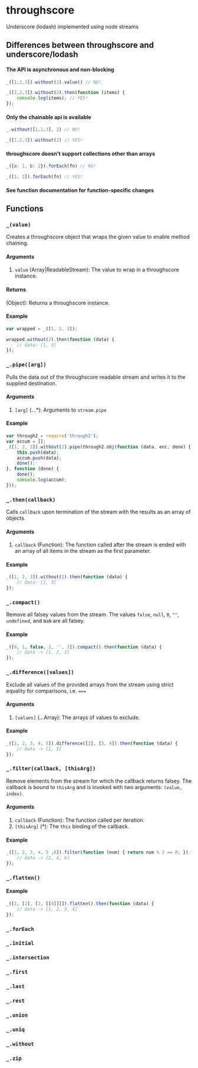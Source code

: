 throughscore
============

Underscore (lodash) implemented using node streams

## Differences between throughscore and underscore/lodash ######################

#### The API is asynchronous and non-blocking

```javascript
_([1,2,3]).without(2).value() // NO!
```

```javascript
_([1,2,3]).without(2).then(function (items) {
	console.log(items); // YES!
});
```

#### Only the chainable api is available

```javascript
_.without([1,2,3], 2) // NO!
```

```javascript
_([1,2,3]).without(2) // YES!
```

#### throughscore doesn't support collections other than arrays

```javascript
_({a: 1, b: 2}).forEach(fn) // NO!
```

```javascript
_([1, 2]).forEach(fn) // YES!
```

#### See function documentation for function-specific changes

## Functions ###################################################################

### `_(value)` #################################################################

Creates a throughscore object that wraps the given value to enable method
chaining.

#### Arguments

1. `value` (Array|ReadableStream): The value to wrap in a throughscore instance.

#### Returns

(Object): Returns a throughscore instance.

#### Example

```javascript
var wrapped = _([1, 2, 3]);

wrapped.without(2).then(function (data) {
	// data: [1, 3]
});
```

### `_.pipe([arg])` ############################################################

Pulls the data out of the throughscore readable stream and writes it to the
supplied destination.

#### Arguments

1. `[arg]` (...*): Arguments to `stream.pipe`

#### Example

```javascript
var through2 = require('through2');
var accum = [];
_([1, 2, 3]).without(2).pipe(through2.obj(function (data, enc, done) {
	this.push(data);
	accum.push(data);
	done();
}, function (done) {
	done();
	console.log(accum);
}));
```

### `_.then(callback)` #########################################################

Calls `callback` upon termination of the stream with the results as an array of
objects.

#### Arguments

1. `callback` (Function): The function called after the stream is ended with an
   array of all items in the stream as the first parameter.

#### Example

```javascript
_([1, 2, 3]).without(2).then(function (data) {
	// data: [1, 3]
});
```

### `_.compact()` ##############################################################

Remove all falsey values from the stream. The values `false`, `null`, `0`,
`""`, `undefined`, and `NaN` are all falsey.

#### Example

```javascript
_([0, 1, false, 2, '', 3]).compact().then(function (data) {
	// data -> [1, 2, 3]
});
```

### `_.difference([values])` ###################################################

Exclude all values of the provided arrays from the stream using strict equality
for comparisons, i.e. `===`

#### Arguments

1. `[values]` (...Array): The arrays of values to exclude.

#### Example

```javascript
_([1, 2, 3, 4, 5]).difference([2], [3, 4]).then(function (data) {
	// data -> [1, 5]
});
```

### `_.filter(callback, [thisArg])` ############################################

Remove elements from the stream for which the callback returns falsey. The
callback is bound to `thisArg` and is invoked with two arguments: `(value,
index)`.

#### Arguments

1. `callback` (Function): The function called per iteration.
2. `[thisArg]` (*): The `this` binding of the callback.

#### Example

```javascript
_([1, 2, 3, 4, 5 ,6]).filter(function (num) { return num % 2 == 0; }).then(function (data) {
	// data -> [2, 4, 6]
});
```

### `_.flatten()` ##############################################################

#### Example

```javascript
_([1, [2], [3, [[4]]]]).flatten().then(function (data) {
	// data -> [1, 2, 3, 4]
});
```

### `_.forEach` #########################################################
### `_.initial` #########################################################
### `_.intersection` #########################################################
### `_.first` #########################################################
### `_.last` #########################################################
### `_.rest` #########################################################
### `_.union` #########################################################
### `_.uniq` #########################################################
### `_.without` #########################################################
### `_.zip` #########################################################
